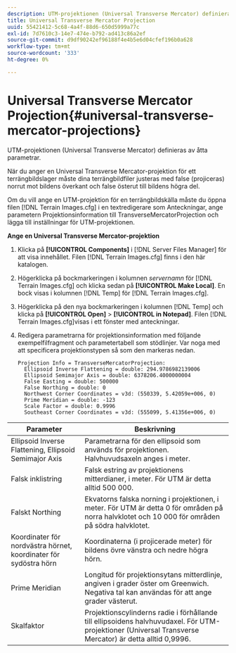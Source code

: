 ```yaml
---
description: UTM-projektionen (Universal Transverse Mercator) definieras av åtta parametrar.
title: Universal Transverse Mercator Projection
uuid: 55421412-5c68-4a4f-88d6-650d5999a77c
exl-id: 7d7610c3-14e7-474e-b792-ad413c86a2ef
source-git-commit: d9df90242ef96188f4e4b5e6d04cfef196b0a628
workflow-type: tm+mt
source-wordcount: '333'
ht-degree: 0%

---
```


# Universal Transverse Mercator Projection{#universal-transverse-mercator-projections}

UTM-projektionen (Universal Transverse Mercator) definieras av åtta parametrar.

När du anger en Universal Transverse Mercator-projektion för ett terrängbildslager måste dina terrängbildfiler justeras med false (projiceras) norrut mot bildens överkant och false österut till bildens högra del.

Om du vill ange en UTM-projektion för en terrängbildskälla måste du öppna filen [!DNL Terrain Images.cfg] i en textredigerare som Anteckningar, ange parametern Projektionsinformation till TransverseMercatorProjection och lägga till inställningar för UTM-projektionen.

**Ange en Universal Transverse Mercator-projektion**

1. Klicka på **[!UICONTROL Components]** i [!DNL Server Files Manager] för att visa innehållet. Filen [!DNL Terrain Images.cfg] finns i den här katalogen.

1. Högerklicka på bockmarkeringen i kolumnen *servernamn* för [!DNL Terrain Images.cfg] och klicka sedan på **[!UICONTROL Make Local]**. En bock visas i kolumnen [!DNL Temp] för [!DNL Terrain Images.cfg].

1. Högerklicka på den nya bockmarkeringen i kolumnen [!DNL Temp] och klicka på **[!UICONTROL Open]** > **[!UICONTROL in Notepad]**. Filen [!DNL Terrain Images.cfg]visas i ett fönster med anteckningar.

1. Redigera parametrarna för projektionsinformation med följande exempelfilfragment och parametertabell som stödlinjer. Var noga med att specificera projektionstypen så som den markeras nedan.

   ```
   Projection Info = TransverseMercatorProjection:
     Ellipsoid Inverse Flattening = double: 294.9786982139006
     Ellipsoid Semimajor Axis = double: 6378206.4000000004
     False Easting = double: 500000
     False Northing = double: 0
     Northwest Corner Coordinates = v3d: (550339, 5.42059e+006, 0)
     Prime Meridian = double: -123
     Scale Factor = double: 0.9996
     Southeast Corner Coordinates = v3d: (555099, 5.41356e+006, 0)
   ```

| Parameter | Beskrivning |
|---|---|
| Ellipsoid Inverse Flattening, Ellipsoid Semimajor Axis | Parametrarna för den ellipsoid som används för projektionen. Halvhuvudsaxeln anges i meter. |
| Falsk inklistring | Falsk estring av projektionens mitterdianer, i meter. För UTM är detta alltid 500 000. |
| Falskt Northing | Ekvatorns falska norning i projektionen, i meter. För UTM är detta 0 för områden på norra halvklotet och 10 000 för områden på södra halvklotet. |
| Koordinater för nordvästra hörnet, koordinater för sydöstra hörn | Koordinaterna (i projicerade meter) för bildens övre vänstra och nedre högra hörn. |
| Prime Meridian | Longitud för projektionsytans mitterdlinje, angiven i grader öster om Greenwich. Negativa tal kan användas för att ange grader västerut. |
| Skalfaktor | Projektionscylinderns radie i förhållande till ellipsoidens halvhuvudaxel. För UTM-projektioner (Universal Transverse Mercator) är detta alltid 0,9996. |
